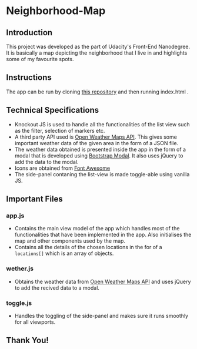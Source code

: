 # Neighborhood-Map

## Introduction

This project was developed as the part of Udacity's Front-End Nanodegree. It is basically a map depicting the neighborhood that I live in and highlights some of my favourite spots.

## Instructions 
The app can be run by cloning [this repository](https://github.com/electro75/Neighborhood-Map) and then running index.html .

## Technical Specifications

* Knockout JS is used to handle all the functionalities of the list view such as the filter, selection of markers etc.
* A third party API used is [Open Weather Maps API](https://openweathermap.org/). This gives some important weather data of the given area in the form of a JSON file.
* The weather data obtained is presented inside the app in the form of a modal that is developed using [Bootstrap Modal](http://getbootstrap.com/docs/4.0/components/modal/). It also uses jQuery to add the data to the modal.
* Icons are obtained from [Font Awesome](http://fontawesome.io/)
* The side-panel contaning the list-view is made toggle-able using vanilla JS.

## Important Files

### app.js
* Contains the main view model of the app which handles most of the functionalities that have been implemented in the app. Also initialises the map and other components used by the map. 
* Contains all the details of the chosen locations in the for of a `locations[]` which is an array of objects.

### wether.js
* Obtains the weather data from [Open Weather Maps API](https://openweathermap.org/) and uses jQuery to add the recived data to a modal.

### toggle.js
* Handles the toggling of the side-panel and makes sure it runs smoothly for all viewports.



## Thank You!
